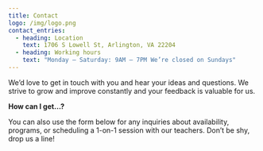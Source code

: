 ```yaml
---
title: Contact
logo: /img/logo.png
contact_entries:
  - heading: Location
    text: 1706 S Lowell St, Arlington, VA 22204
  - heading: Working hours
    text: "Monday – Saturday: 9AM – 7PM We’re closed on Sundays"
---
```

We’d love to get in touch with you and hear your ideas and
questions. We strive to grow and improve constantly and your feedback
is valuable for us.

**How can I get…?**

You can also use the form below for any inquiries about
availability, programs, or scheduling a 1-on-1 session
with our teachers. Don’t be shy, drop us a line!